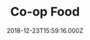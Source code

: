 ---
date: 2018-12-23T15:59:16.000Z
title: Co-op Food
latitude: 54.04843860828818
longitude: -2.779994713722021
category: checkin
---